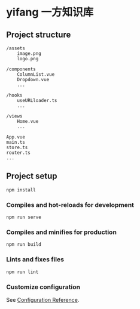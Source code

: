 # yifang 一方知识库

## Project structure
```
/assets
    image.png
    logo.png

/components
    ColumnList.vue
    Dropdown.vue
    ...

/hooks
    useURLloader.ts
    ...

/views
    Home.vue
    ...

App.vue
main.ts
store.ts
router.ts
...

```

## Project setup
```
npm install
```

### Compiles and hot-reloads for development
```
npm run serve
```

### Compiles and minifies for production
```
npm run build
```

### Lints and fixes files
```
npm run lint
```

### Customize configuration
See [Configuration Reference](https://cli.vuejs.org/config/).
